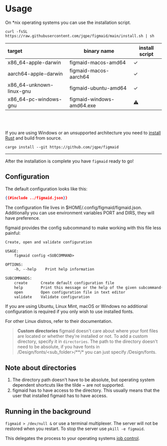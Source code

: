 # Usage

On *nix operating systems you can use the installation script.

`curl -fsSL https://raw.githubusercontent.com/jqpe/figmaid/main/install.sh | sh`

| target                   | binary name               | install script |
| :----------------------- | ------------------------- | -------------- |
| x86_64-apple-darwin      | figmaid-macos-amd64       | ✓              |
| aarch64-apple-darwin     | figmaid-macos-aarch64     | ✓              |
| x86_64-unknown-linux-gnu | figmaid-ubuntu-amd64      | ✓              |
| x86_64-pc-windows-gnu    | figmaid-windows-amd64.exe | ⚠              |

<br/>
<br/>

If you are using Windows or an unsupported architecture you need to [install Rust](https://www.rust-lang.org/tools/install) and build from source.

`cargo install --git https://github.com/jqpe/figmaid` 

---

After the installation is complete you have `figmaid` ready to go!

## Configuration

The default configuration looks like this: 

```json
{{#include ../figmaid.json}}
```

The configuration file lives in $HOME/.config/figmaid/figmaid.json. Additionally you can use environment variables PORT and DIRS, they will have preference. 

figmaid provides the config subcommand to make working with this file less painful:

```txt
Create, open and validate configuration

USAGE:
    figmaid config <SUBCOMMAND>

OPTIONS:
    -h, --help    Print help information

SUBCOMMANDS:
    create      Create default configuration file
    help        Print this message or the help of the given subcommand(s)
    open        Open configuration file in text editor
    validate    Validate configuration
```


If you are using Ubuntu, Linux Mint, macOS or Windows no additional configuration is required if you only wish to use installed fonts. 

For other Linux distros, refer to their documentation.

> **Custom directories** figmaid doesn't care about where your font files are located or whether they're installed or not.
> To add a custom directory, specify it in `directories`.
> The path to the directory doesn't need to be absolute, if you have fonts in /Design/fonts/<sub_folder>/**/* you can just specify /Design/fonts.

## Note about directories

1. The directory path doesn't have to be absolute, but operating system dependent shortcuts like the tilde ~ are not supported.
2. figmaid has to have access to the directory. This usually means that the user that installed figmaid has to have access.

## Running in the background

`figmaid > /dev/null &` or use a terminal multiplexer. The server will not be restored when you restart. To stop the server use `pkill -e figmaid`.

This delegates the process to your operating systems [job control](https://en.wikipedia.org/wiki/Job_control_(Unix)).